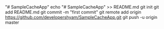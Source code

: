 "# SampleCacheApp" 
echo "# SampleCacheApp" >> README.md
git init
git add README.md
git commit -m "first commit"
git remote add origin https://github.com/developershyam/SampleCacheApp.git
git push -u origin master